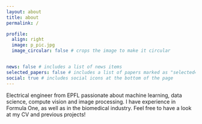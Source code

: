 ```yaml
---
layout: about
title: about
permalink: /

profile:
  align: right
  image: p_pic.jpg
  image_circular: false # crops the image to make it circular


news: false # includes a list of news items
selected_papers: false # includes a list of papers marked as "selected={true}"
social: true # includes social icons at the bottom of the page
---
```


Electrical engineer from EPFL passionate about machine learning, data science, compute vision and image processing. I have experience in Formula One, 
as well as in the biomedical industry. Feel free to have a look at my CV and previous projects!
